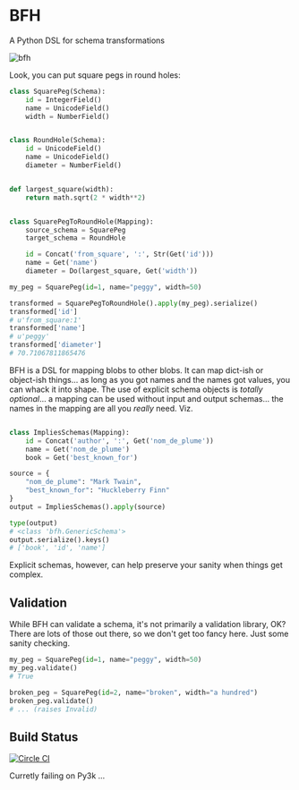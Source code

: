 # BFH

A Python DSL for schema transformations

![bfh](http://timberframe-postandbeamhomes.com/media/uploads/galleries/trusses/naked_trusses/iain_with_beatle_hammer.jpg)

Look, you can put square pegs in round holes:

```python
class SquarePeg(Schema):
    id = IntegerField()
    name = UnicodeField()
    width = NumberField()


class RoundHole(Schema):
    id = UnicodeField()
    name = UnicodeField()
    diameter = NumberField()


def largest_square(width):
    return math.sqrt(2 * width**2)


class SquarePegToRoundHole(Mapping):
    source_schema = SquarePeg
    target_schema = RoundHole

    id = Concat('from_square', ':', Str(Get('id')))
    name = Get('name')
    diameter = Do(largest_square, Get('width'))

my_peg = SquarePeg(id=1, name="peggy", width=50)

transformed = SquarePegToRoundHole().apply(my_peg).serialize()
transformed['id']
# u'from_square:1'
transformed['name']
# u'peggy'
transformed['diameter']
# 70.71067811865476
```

BFH is a DSL for mapping blobs to other blobs. It can map dict-ish or object-ish things... as long as you got names and the names got values, you can whack it into shape. The use of explicit schema objects is *totally optional*... a mapping can be used without input and output schemas... the names in the mapping are all you *really* need. Viz.

```python

class ImpliesSchemas(Mapping):
    id = Concat('author', ':', Get('nom_de_plume'))
    name = Get('nom_de_plume')
    book = Get('best_known_for')

source = {
    "nom_de_plume": "Mark Twain",
    "best_known_for": "Huckleberry Finn"
}
output = ImpliesSchemas().apply(source)

type(output)
# <class 'bfh.GenericSchema'>
output.serialize().keys()
# ['book', 'id', 'name']

```

Explicit schemas, however, can help preserve your sanity when things get complex.


## Validation

While BFH can validate a schema, it's not primarily a validation library, OK? There are lots of those out there, so we don't get too fancy here. Just some sanity checking.

```python
my_peg = SquarePeg(id=1, name="peggy", width=50)
my_peg.validate()
# True

broken_peg = SquarePeg(id=2, name="broken", width="a hundred")
broken_peg.validate()
# ... (raises Invalid)

```

## Build Status

[![Circle CI](https://circleci.com/gh/percolate/bfh.svg?style=svg)](https://circleci.com/gh/percolate/bfh)

Curretly failing on Py3k ...
